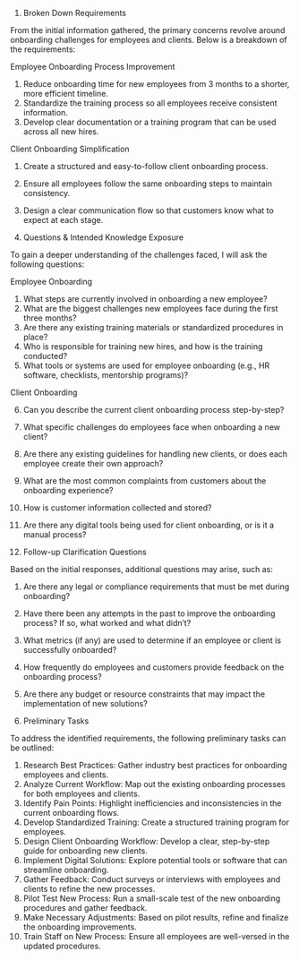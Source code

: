 1. Broken Down Requirements

From the initial information gathered, the primary concerns revolve around onboarding challenges for employees and clients. Below is a breakdown of the requirements:

Employee Onboarding Process Improvement

1. Reduce onboarding time for new employees from 3 months to a shorter, more efficient timeline.
2. Standardize the training process so all employees receive consistent information.
3. Develop clear documentation or a training program that can be used across all new hires.

Client Onboarding Simplification

1. Create a structured and easy-to-follow client onboarding process.
2. Ensure all employees follow the same onboarding steps to maintain consistency.
3. Design a clear communication flow so that customers know what to expect at each stage.

4. Questions & Intended Knowledge Exposure

To gain a deeper understanding of the challenges faced, I will ask the following questions:

Employee Onboarding

1. What steps are currently involved in onboarding a new employee?
2. What are the biggest challenges new employees face during the first three months?
3. Are there any existing training materials or standardized procedures in place?
4. Who is responsible for training new hires, and how is the training conducted?
5. What tools or systems are used for employee onboarding (e.g., HR software, checklists, mentorship programs)?

Client Onboarding

6. Can you describe the current client onboarding process step-by-step?
7. What specific challenges do employees face when onboarding a new client?
8. Are there any existing guidelines for handling new clients, or does each employee create their own approach?
9. What are the most common complaints from customers about the onboarding experience?
10. How is customer information collected and stored?
11. Are there any digital tools being used for client onboarding, or is it a manual process?

12. Follow-up Clarification Questions

Based on the initial responses, additional questions may arise, such as:

1. Are there any legal or compliance requirements that must be met during onboarding?
2. Have there been any attempts in the past to improve the onboarding process? If so, what worked and what didn’t?
3. What metrics (if any) are used to determine if an employee or client is successfully onboarded?
4. How frequently do employees and customers provide feedback on the onboarding process?
5. Are there any budget or resource constraints that may impact the implementation of new solutions?

6. Preliminary Tasks

To address the identified requirements, the following preliminary tasks can be outlined:

1. Research Best Practices: Gather industry best practices for onboarding employees and clients.
2. Analyze Current Workflow: Map out the existing onboarding processes for both employees and clients.
3. Identify Pain Points: Highlight inefficiencies and inconsistencies in the current onboarding flows.
4. Develop Standardized Training: Create a structured training program for employees.
5. Design Client Onboarding Workflow: Develop a clear, step-by-step guide for onboarding new clients.
6. Implement Digital Solutions: Explore potential tools or software that can streamline onboarding.
7. Gather Feedback: Conduct surveys or interviews with employees and clients to refine the new processes.
8. Pilot Test New Process: Run a small-scale test of the new onboarding procedures and gather feedback.
9. Make Necessary Adjustments: Based on pilot results, refine and finalize the onboarding improvements.
10. Train Staff on New Process: Ensure all employees are well-versed in the updated procedures.
